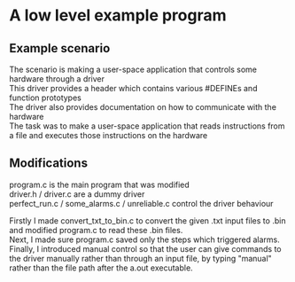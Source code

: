 # A low level example program 

## Example scenario
The scenario is making a user-space application that controls some hardware through a driver  
This driver provides a header which contains various #DEFINEs and function prototypes  
The driver also provides documentation on how to communicate with the hardware  
The task was to make a user-space application that reads instructions from a file and executes those instructions on the hardware

## Modifications

program.c is the main program that was modified  
driver.h / driver.c are a dummy driver  
perfect_run.c / some_alarms.c / unreliable.c control the driver behaviour  

Firstly I made convert_txt_to_bin.c to convert the given .txt input files to .bin and modified program.c to read these .bin files.  
Next, I made sure program.c saved only the steps which triggered alarms.   
Finally, I introduced manual control so that the user can give commands to the driver manually rather than through an input file, by typing "manual" rather than the file path after the a.out executable.  

